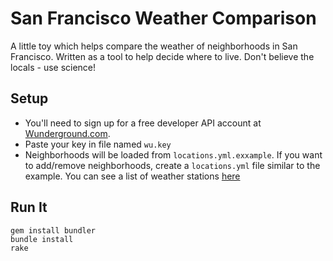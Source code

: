San Francisco Weather Comparison
=================================
A little toy which helps compare the weather of neighborhoods in San Francisco.  Written as a tool to help decide where to live.
Don't believe the locals - use science!


Setup
-----
* You'll need to sign up for a free developer API account at [Wunderground.com](http://www.wunderground.com/weather/api "Wunderground").
* Paste your key in file named `wu.key`
* Neighborhoods will be loaded from `locations.yml.exxample`.  If you want to add/remove neighborhoods, create a `locations.yml` file similar to the example.  You can see a list of weather stations [here](http://www.wunderground.com/weatherstation/ListStations.asp?selectedState=CA&selectedCountry=United+States)

Run It
------

    gem install bundler
    bundle install
    rake
